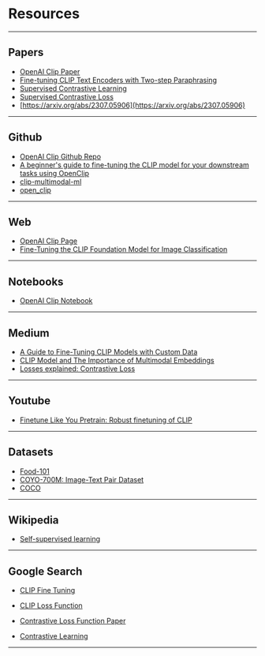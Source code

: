 # Resources

---

## Papers
- [OpenAI Clip Paper](https://arxiv.org/abs/2103.0002) 
- [Fine-tuning CLIP Text Encoders with Two-step Paraphrasing](https://arxiv.org/abs/2402.15120)
- [Supervised Contrastive Learning](https://towardsdatascience.com/contrastive-loss-explaned-159f2d4a87ec)
- [Supervised Contrastive Loss](https://paperswithcode.com/method/supervised-contrastive-loss)
- [https://arxiv.org/abs/2307.05906](https://arxiv.org/abs/2307.05906)

---

## Github
- [OpenAI Clip Github Repo](https://github.com/openai/CLIP)
- [A beginner's guide to fine-tuning the CLIP model for your downstream tasks using OpenClip](https://github.com/mlfoundations/open_clip/discussions/812)
- [clip-multimodal-ml](https://github.com/RustamyF/clip-multimodal-ml)
- [open_clip](https://github.com/mlfoundations/open_clip)

---

## Web
- [OpenAI Clip Page](https://openai.com/index/clip/)
- [Fine-Tuning the CLIP Foundation Model for Image Classification
](https://www.alexanderthamm.com/en/blog/fine-tuning-the-clip-foundation-model-for-image-classification/)

---

## Notebooks
- [OpenAI Clip Notebook](https://colab.research.google.com/github/openai/clip/blob/master/notebooks/Interacting_with_CLIP.ipynb)

---

## Medium
- [A Guide to Fine-Tuning CLIP Models with Custom Data](https://medium.com/aimonks/a-guide-to-fine-tuning-clip-models-with-custom-data-6c7c0d1416fb)
- [CLIP Model and The Importance of Multimodal Embeddings](https://towardsdatascience.com/clip-model-and-the-importance-of-multimodal-embeddings-1c8f6b13bf72)
- [Losses explained: Contrastive Loss](https://medium.com/@maksym.bekuzarov/losses-explained-contrastive-loss-f8f57fe32246)

---

## Youtube
- [Finetune Like You Pretrain: Robust finetuning of CLIP](https://www.youtube.com/watch?v=jzJHgL9VGV4) 

---

## Datasets
- [Food-101](https://data.vision.ee.ethz.ch/cvl/datasets_extra/food-101/) 
- [COYO-700M: Image-Text Pair Dataset](https://github.com/kakaobrain/coyo-dataset/blob/main/README.md) 
- [COCO](https://cocodataset.org/#home) 

---

## Wikipedia
- [Self-supervised learning](https://en.wikipedia.org/wiki/Self-supervised_learning)

---

## Google Search
- [CLIP Fine Tuning](https://www.google.com/search?q=clip+fine+tuning&oq=clip+fine+&gs_lcrp=EgZjaHJvbWUqBwgBEAAYgAQyBggAEEUYOTIHCAEQABiABDIHCAIQABiABDIHCAMQABiABDIHCAQQABiABDIHCAUQABiABDIICAYQABgWGB4yCAgHEAAYFhgeMggICBAAGBYYHjIICAkQABgWGB4yCAgKEAAYFhgeMggICxAAGBYYHjIICAwQABgWGB4yCAgNEAAYFhgeMggIDhAAGBYYHtIBCDYwNDhqMGo3qAIPsAIB&client=ms-android-vivo-trev2&sourceid=chrome-mobile&ie=UTF-8)

- [CLIP Loss Function](https://www.google.com/search?q=clip+loss+function&oq=clip+loss+&gs_lcrp=EgZjaHJvbWUqBwgBEAAYgAQyCggAEEUYFhgeGDkyBwgBEAAYgAQyBwgCEAAYgAQyBwgDEAAYgAQyBwgEEAAYgAQyBwgFEAAYgAQyBwgGEAAYgAQyBwgHEAAYgAQyBwgIEAAYgAQyBwgJEAAYgAQyCAgKEAAYFhgeMggICxAAGBYYHjIICAwQABgWGB4yCAgNEAAYFhgeMggIDhAAGBYYHtIBCDc2MTNqMGo5qAIOsAIB&client=ms-android-vivo-trev2&sourceid=chrome-mobile&ie=UTF-8)

- [Contrastive Loss Function Paper](https://www.google.com/search?q=contrastive+loss+function+paper&sca_esv=fd9a95c27a98d6d9&sca_upv=1&rlz=1C1KNTJ_trTR1077TR1077&sxsrf=ADLYWILygcB2GAuQ9RbsvfUpQHWvrYm8ZQ%3A1717097512668&ei=KNRYZoKqKPCI7NYPn8-n0AI&ved=0ahUKEwiC3qXajraGAxVwBNsEHZ_nCSoQ4dUDCBA&uact=5&oq=contrastive+loss+function+paper&gs_lp=Egxnd3Mtd2l6LXNlcnAiH2NvbnRyYXN0aXZlIGxvc3MgZnVuY3Rpb24gcGFwZXIyBRAhGKABMgUQIRigAUizUlCESliWUXADeAGQAQCYAcgBoAG5BqoBBTAuNS4xuAEDyAEA-AEBmAIJoALcBsICBxAjGLADGCfCAgoQABiwAxjWBBhHwgINEAAYgAQYsAMYQxiKBcICChAjGIAEGCcYigXCAgUQABiABMICBhAAGBYYHsICCxAAGIAEGIYDGIoFwgIIEAAYgAQYogTCAgcQIRigARgKmAMAiAYBkAYKkgcFMy41LjGgB_oW&sclient=gws-wiz-serp)
- [Contrastive Learning](https://www.google.com/search?q=contrastive+learning&sca_esv=fd9a95c27a98d6d9&sca_upv=1&rlz=1C1KNTJ_trTR1077TR1077&sxsrf=ADLYWILAHlNzoWvn9b4IYz7yVWjlv93WBQ%3A1717097529484&ei=OdRYZrSVHanBxc8P6KuYmAE&oq=contrastive+loss+function+paper&gs_lp=Egxnd3Mtd2l6LXNlcnAiH2NvbnRyYXN0aXZlIGxvc3MgZnVuY3Rpb24gcGFwZXIqAggAMgoQABiwAxjWBBhHMgoQABiwAxjWBBhHMgoQABiwAxjWBBhHMgoQABiwAxjWBBhHMgoQABiwAxjWBBhHMgoQABiwAxjWBBhHMgoQABiwAxjWBBhHMgoQABiwAxjWBBhHSOCbAlAAWABwAngBkAEAmAEAoAEAqgEAuAEByAEAmAICoAIRmAMAiAYBkAYIkgcBMqAHAA&sclient=gws-wiz-serp)

---
